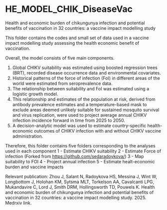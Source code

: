 # HE_MODEL_CHIK_DiseaseVac

Health and economic burden of chikungunya infection and potential benefits of vaccination in 32 countries: a vaccine impact modelling study

This folder contains the codes and small set of data used in a vaccine impact modelling study assessing the health economic benefit of vaccination. 

Overall, the model consists of five main components. 
1. Global CHIKV suitability was estimated using boosted regression trees (BRT), recorded disease occurrence data and environmental covariates. 
2. Historical patterns of the force of infection (FoI) in different areas of the world were estimated from seroprevalence data. 
3. The relationship between suitability and FoI was estimated using a logistic growth model. 
4. This relationship and estimates of the population at risk, derived from antibody prevalence estimates and a temperature-based mask to exclude areas deemed unlikely suitable for sustained mosquito survival and virus replication, were used to project average annual CHIKV infection incidence forward in time from 2025 to 2050. 
5. A decision-analytic model was used to estimate country-specific health-economic outcomes of CHIKV infection with and without CHIKV vaccine administration.

Therefore, this folder contains five folders corresponding to the analyses used in each component
1 - Estimate CHIKV suitability
2 - Estimate Force of infection (Forked from https://github.com/sedaradoykova/)
3 - Map suitability to FOI
4 - Project annual infection
5 - Estimate healt-economic burden and vaccine impacts

Relevant publication: 
Zhou J, Salant N, Radoykova HS, Messina J, Wint W, Longbottom J, Holohan KM, Sytsma MLT, Torkelson AA, Cavalcanti LPG, Mukandavire C, Lord J, Smith DRM, Hollingsworth TD, Pouwels K. 
Health and economic burden of chikungunya infection and potential benefits of vaccination in 32 countries: a vaccine impact modelling study. 2025. 
Medrxiv link. 
